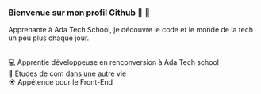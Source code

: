 ### Bienvenue sur mon profil Github :dizzy: :dizzy:

Apprenante à Ada Tech School, je découvre le code et le monde de la tech un peu plus chaque jour.

<br> :computer: Apprentie développeuse en renconversion à Ada Tech school 
<br> :memo: Etudes de com dans une autre vie 
<br> :sunny: Appétence pour le Front-End


